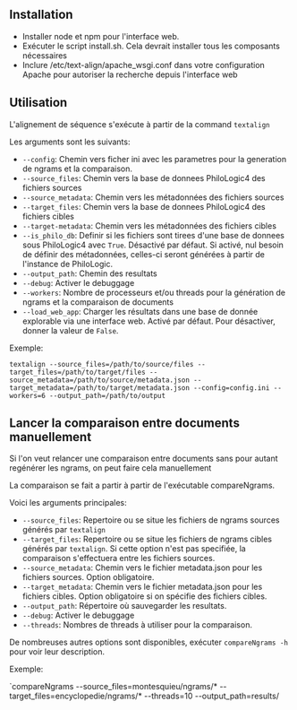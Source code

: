 ## Installation ##

- Installer node et npm pour l'interface web.
- Exécuter le script install.sh. Cela devrait installer tous les composants nécessaires
- Inclure /etc/text-align/apache_wsgi.conf dans votre configuration Apache pour autoriser la recherche depuis l'interface web

## Utilisation ##

L'alignement de séquence s'exécute à partir de la command `textalign`

Les arguments sont les suivants:

* `--config`: Chemin vers ficher ini avec les parametres pour la generation de ngrams et la comparaison.
* `--source_files`: Chemin vers la base de donnees PhiloLogic4 des fichiers sources
* `--source_metadata`: Chemin vers les métadonnées des fichiers sources
* `--target_files`: Chemin vers la base de donnees PhiloLogic4 des fichiers cibles
* `--target-metadata`: Chemin vers les métadonnées des fichiers cibles
* `--is_philo_db`: Definir si les fichiers sont tirees d'une base de donnees sous PhiloLogic4 avec `True`. Désactivé par défaut. Si activé, nul besoin de définir des métadonnées, celles-ci seront générées à partir de l'instance de PhiloLogic.
* `--output_path`: Chemin des resultats
* `--debug`: Activer le debuggage
* `--workers`: Nombre de processeurs et/ou threads pour la génération de ngrams et la comparaison de documents
* `--load_web_app`: Charger les résultats dans une base de donnée explorable via une interface web. Activé par défaut. Pour désactiver, donner la valeur de `False`.


Exemple:

`textalign --source_files=/path/to/source/files --target_files=/path/to/target/files --source_metadata=/path/to/source/metadata.json --target_metadata=/path/to/target/metadata.json --config=config.ini --workers=6 --output_path=/path/to/output`

## Lancer la comparaison entre documents manuellement ##

Si l'on veut relancer une comparaison entre documents sans pour autant regénérer les ngrams, on peut faire cela manuellement

La comparaison se fait a partir à partir de l'exécutable compareNgrams.

Voici les arguments principales:

* `--source_files`: Repertoire ou se situe les fichiers de ngrams sources générés par `textalign`
* `--target_files`: Repertoire ou se situe les fichiers de ngrams cibles générés par `textalign`. Si cette option
n'est pas specifiée, la comparaison s'effectuera entre les fichiers sources.
* `--source_metadata`: Chemin vers le fichier metadata.json pour les fichiers sources. Option obligatoire.
* `--target_metadata`: Chemin vers le fichier metadata.json pour les fichiers cibles. Option obligatoire si on spécifie des fichiers cibles.
* `--output_path`: Répertoire où sauvegarder les resultats.
* `--debug`: Activer le debuggage
* `--threads`: Nombres de threads à utiliser pour la comparaison.

De nombreuses autres options sont disponibles, exécuter `compareNgrams -h` pour voir leur description.


Exemple:

`compareNgrams --source_files=montesquieu/ngrams/* --target_files=encyclopedie/ngrams/* --threads=10 --output_path=results/
